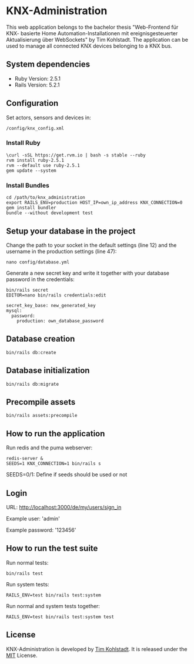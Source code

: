 # KNX-Administration

This web application belongs to the bachelor thesis "Web-Frontend für KNX-
basierte Home Automation-Installationen mit ereignisgesteuerter Aktualisierung
über WebSockets" by Tim Kohlstadt. The application can be used to manage all
connected KNX devices belonging to a KNX bus.

## System dependencies

* Ruby Version: 2.5.1
* Rails Version: 5.2.1

## Configuration

Set actors, sensors and devices in:

```
/config/knx_config.xml
```

### Install Ruby

```
\curl -sSL https://get.rvm.io | bash -s stable --ruby
rvm install ruby-2.5.1
rvm --default use ruby-2.5.1
gem update --system
```

### Install Bundles

```
cd /path/to/knx_administration
export RAILS_ENV=production HOST_IP=own_ip_address KNX_CONNECTION=0
gem install bundler
bundle --without development test
```

## Setup your database in the project

Change the path to your socket in the default settings (line 12) and the
username in the production settings (line 47):

```
nano config/database.yml
```

Generate a new secret key and write it together with your database password in
the credentials:

```
bin/rails secret
EDITOR=nano bin/rails credentials:edit
```

```
secret_key_base: new_generated_key
mysql:
  password:
    production: own_database_password
```

## Database creation

```
bin/rails db:create
```

## Database initialization

```
bin/rails db:migrate
```

## Precompile assets

```
bin/rails assets:precompile
```

## How to run the application

Run redis and the puma webserver:

```
redis-server &
SEEDS=1 KNX_CONNECTION=1 bin/rails s
```

SEEDS=0/1: Define if seeds should be used or not

## Login

URL: <http://localhost:3000/de/my/users/sign_in>

Example user: 'admin'

Example password: '123456'

## How to run the test suite

Run normal tests:

```
bin/rails test
```

Run system tests:

```
RAILS_ENV=test bin/rails test:system
```

Run normal and system tests together:

```
RAILS_ENV=test bin/rails test:system test
```

## License

KNX-Administration is developed by
[Tim Kohlstadt](mailto:tim.kohlstadt@student.hs-rm.de). It is released under
the [MIT](../knx_administration/LICENSE.txt) License.